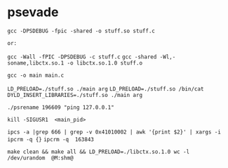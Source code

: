 # psevade

`gcc -DPSDEBUG -fpic -shared -o stuff.so stuff.c`

	or:
`gcc -Wall -fPIC -DPSDEBUG -c stuff.c`
`gcc -shared -Wl,-soname,libctx.so.1 -o libctx.so.1.0 stuff.o`

`gcc -o main main.c`

`LD_PRELOAD=./stuff.so ./main arg`
`LD_PRELOAD=./stuff.so /bin/cat`
`DYLD_INSERT_LIBRARIES=./stuff.so ./main arg`

`./psrename 196609 "ping 127.0.0.1"`

`kill -SIGUSR1  <main_pid>`

`ipcs -a |grep 666 | grep -v 0x41010002 | awk '{print $2}' | xargs -i ipcrm -q {}`
`ipcrm -q  163843`

`make clean && make all && LD_PRELOAD=./libctx.so.1.0 wc -l /dev/urandom  @M:shm@`

